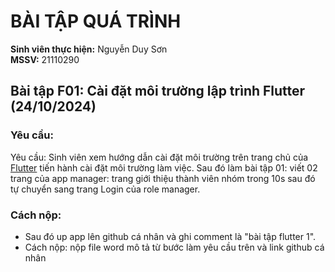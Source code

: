 # BÀI TẬP QUÁ TRÌNH

**Sinh viên thực hiện:** Nguyễn Duy Sơn  
**MSSV:** 21110290

## Bài tập F01: Cài đặt môi trường lập trình Flutter (24/10/2024)
### Yêu cầu:
Yêu cầu: Sinh viên xem hướng dẫn cài đặt môi trường trên trang chủ của [Flutter](https://docs.flutter.dev/) tiến hành cài đặt môi trường làm việc. Sau đó làm bài tập 01: viết 02 trang của  app manager: trang giới thiệu thành viên nhóm trong 10s sau đó tự chuyển sang trang Login của role manager.
### Cách nộp:
- Sau đó up app lên github cá nhân và ghi comment là "bài tập flutter 1".
- Cách nộp: nộp file word mô tả từ bước làm yêu cầu trên và link github cá nhân